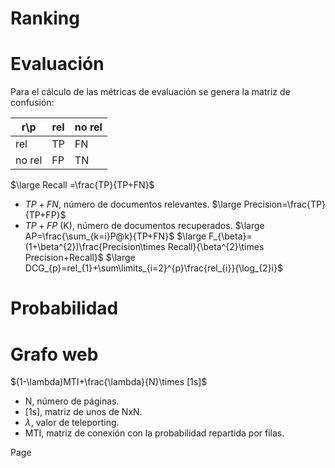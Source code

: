 # Ranking
# Evaluación
Para el cálculo de las métricas de evaluación se genera la matriz de confusión:

| r\p    | rel | no rel |
| ------ | --- | ------ |
| rel    | TP  | FN     |
| no rel | FP  | TN     |
$\large Recall =\frac{TP}{TP+FN}$
- $TP+FN$, número de documentos relevantes.
$\large Precision=\frac{TP}{TP+FP}$
- $TP+FP$ (K), número de documentos recuperados.
$\large AP=\frac{\sum_{k=i}P@k}{TP+FN}$
$\large F_{\beta}=(1+\beta^{2})\frac{Precision\times Recall}{\beta^{2}\times Precision+Recall}$
$\large DCG_{p}=rel_{1}+\sum\limits_{i=2}^{p}\frac{rel_{i}}{\log_{2}i}$
# Probabilidad
# Grafo web
$(1-\lambda)MTI+\frac{\lambda}{N}\times [1s]$
- N, número de páginas.
- [1s], matriz de unos de NxN.
- $\lambda$, valor de teleporting.
- MTI, matriz de conexión con la probabilidad repartida por filas.

Page

